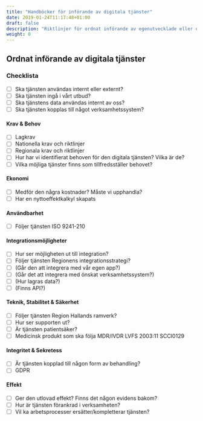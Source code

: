 ```yaml
---
title: "Handböcker för införande av digitala tjänster"
date: 2019-01-24T11:17:48+01:00
draft: false
description: "Riktlinjer för ordnat införande av egenutvecklade eller externt utvecklade digitala tjänster"
weight: 0
---
```


## Ordnat införande av digitala tjänster

### Checklista
* [ ] Ska tjänsten användas internt eller externt?
* [ ] Ska tjänsten ingå i vårt utbud?
* [ ] Ska tjänstens data användas internt av oss?
* [ ] Ska tjänsten kopplas till något verksamhetssystem?

#### Krav & Behov

* [ ] Lagkrav
* [ ] Nationella krav och riktlinjer
* [ ] Regionala krav och riktlinjer
* [ ] Hur har vi identifierat behoven för den digitala tjänsten? Vilka är de?
* [ ] Vilka möjliga tjänster finns som tillfredsställer behovet?

#### Ekonomi

* [ ] Medför den några kostnader? Måste vi upphandla?
* [ ] Har en nyttoeffektkalkyl skapats

#### Användbarhet

* [ ] Följer tjänsten ISO 9241-210

#### Integrationsmöjligheter

* [ ] Hur ser möjligheten ut till integration?
* [ ] Följer tjänsten Regionens integrationsstrategi?
* [ ] (Går den att integrera med vår egen app?)
* [ ] (Går det att integrera med önskat verksamhetssystem?)
* [ ] (Hur lagras data?)
* [ ] (Finns API?)

#### Teknik, Stabilitet & Säkerhet

* [ ] Följer tjänsten Region Hallands ramverk?
* [ ] Hur ser supporten ut?
* [ ] Är tjänsten patientsäker?
* [ ] Medicinsk produkt som ska följa MDR/IVDR LVFS 2003:11 SCCI0129

#### Integritet & Sekretess
* [ ] Är tjänsten kopplad till någon form av behandling?
* [ ] GDPR

#### Effekt
* [ ] Ger den utlovad effekt? Finns det någon evidens bakom?
* [ ] Hur är tjänsten förankrad i verksamheten?
* [ ] Vil ka arbetsprocesser ersätter/kompletterar tjänsten?

